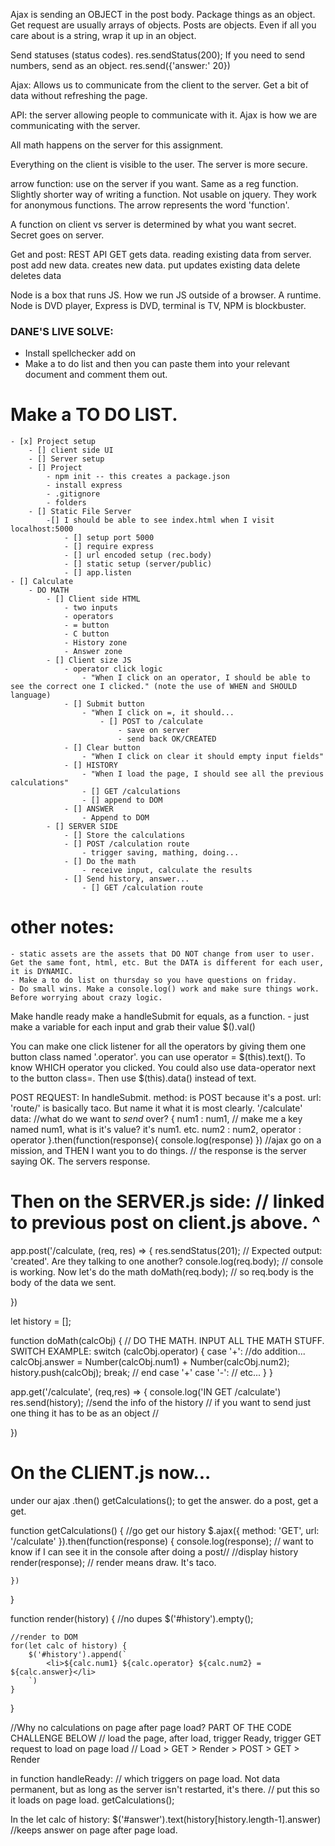 Ajax is sending an OBJECT in the post body. Package things as an object. Get request are usually arrays of objects. Posts are objects. Even if all you care about is a string, wrap it up in an object.

Send statuses (status codes). res.sendStatus(200); If you need to send numbers, send as an object. res.send({'answer:' 20})

Ajax:
Allows us to communicate from the client to the server. Get a bit of data without refreshing the page. 

API: the server allowing people to communicate with it. Ajax is how we are communicating with the server.

All math happens on the server for this assignment.

Everything on the client is visible to the user. The server is more secure.

arrow function:
use on the server if you want. Same as a reg function. Slightly shorter way of writing a function. Not usable on jquery. They work for anonymous functions. The arrow represents the word 'function'.


A function on client vs server is determined by what you want secret. Secret goes on server.

Get and post: REST API
GET gets data. reading existing data from server.
post add new data. creates new data.
put updates existing data
delete deletes data

Node is a box that runs JS. How we run JS outside of a browser. A runtime.
Node is DVD player, Express is DVD, terminal is TV, NPM is blockbuster.


### DANE'S LIVE SOLVE:

- Install spellchecker add on
- Make a to do list and then you can paste them into your relevant document and comment them out.
#  Make a TO DO LIST.
    - [x] Project setup
        - [] client side UI
        - [] Server setup
        - [] Project
            - npm init -- this creates a package.json
            - install express
            - .gitignore
            - folders
        - [] Static File Server
            -[] I should be able to see index.html when I visit localhost:5000
                - [] setup port 5000
                - [] require express
                - [] url encoded setup (rec.body)
                - [] static setup (server/public)
                - [] app.listen
    - [] Calculate
        - DO MATH
            - [] Client side HTML
                - two inputs
                - operators
                - = button
                - C button
                - History zone
                - Answer zone
            - [] Client size JS
                - operator click logic
                    - "When I click on an operator, I should be able to see the correct one I clicked." (note the use of WHEN and SHOULD language)
                - [] Submit button
                    - "When I click on =, it should...
                        - [] POST to /calculate
                            - save on server
                            - send back OK/CREATED
                - [] Clear button
                    - "When I click on clear it should empty input fields"
                - [] HISTORY
                    - "When I load the page, I should see all the previous calculations"
                    - [] GET /calculations 
                    - [] append to DOM
                - [] ANSWER
                    - Append to DOM
            - [] SERVER SIDE
                - [] Store the calculations
                - [] POST /calculation route
                    - trigger saving, mathing, doing...
                - [] Do the math
                    - receive input, calculate the results
                - [] Send history, answer...
                    - [] GET /calculation route
# other notes:
    - static assets are the assets that DO NOT change from user to user. Get the same font, html, etc. But the DATA is different for each user, it is DYNAMIC.
    - Make a to do list on thursday so you have questions on friday.
    - Do small wins. Make a console.log() work and make sure things work. Before worrying about crazy logic.

Make handle ready
make a handleSubmit for equals, as a function.
    - just make a variable for each input and grab their value $().val()

You can make one click listener for all the operators by giving them one button class named '.operator'.
you can use operator = $(this).text(). To know WHICH operator you clicked. You could also use data-operator next to the button class=. Then use $(this).data() instead of text.


POST REQUEST:
In handleSubmit.
method: is POST because it's a post.
url: 'route/' is basically taco. But name it what it is most clearly. '/calculate'
data: //what do we want to *send* over? {
    num1 : num1, // make me a key named num1, what is it's value? it's num1. etc.
    num2 : num2,
    operator : operator
}.then(function(response){
    console.log(response)
})  //ajax go on a mission, and THEN I want you to do things.
    // the response is the server saying OK. The servers response.

# Then on the SERVER.js side: // linked to previous post on client.js above. ^
app.post('/calculate, (req, res) => {
    res.sendStatus(201); // Expected output: 'created'. Are they talking to one another?
    console.log(req.body);
    // console is working. Now let's do the math
    doMath(req.body); // so req.body is the body of the data we sent.

})

let history = [];

function doMath(calcObj) {
    // DO THE MATH. INPUT ALL THE MATH STUFF. SWITCH EXAMPLE:
    switch (calcObj.operator) {
        case '+':
            //do addition...
            calcObj.answer = Number(calcObj.num1) + Number(calcObj.num2);
            history.push(calcObj);
            break; // end case '+'
        case '-':
            // etc...
    }
}

app.get('/calculate', (req,res) => {
    console.log('IN GET /calculate')
    res.send(history); //send the info of the history
    // if you want to send just one thing it has to be as an object //

})

# On the CLIENT.js now...
under our ajax .then()
getCalculations(); to get the answer. do a post, get a get.

function getCalculations() {
    //go get our history
    $.ajax({
        method: 'GET',
        url: '/calculate'
    }).then(function(response) {
        console.log(response); // want to know if I can see it in the console after doing a post//
        //display history
        render(response); // render means draw. It's taco.

    })
}

function render(history) {
    //no dupes
    $('#history').empty();

    //render to DOM
    for(let calc of history) {
        $('#history').append(`
            <li>${calc.num1} ${calc.operator} ${calc.num2} = ${calc.answer}</li>
        `)
    }
}

//Why no calculations on page after page load? PART OF THE CODE CHALLENGE BELOW
// load the page, after load, trigger Ready, trigger GET request to load on page load
// Load > GET > Render > POST > GET > Render

in function handleReady: // which triggers on page load. Not data permanent, but as long as the server isn't restarted, it's there.
// put this so it loads on page load.
getCalculations();


In the let calc of history:
$('#answer').text(history[history.length-1].answer) //keeps answer on page after page load.